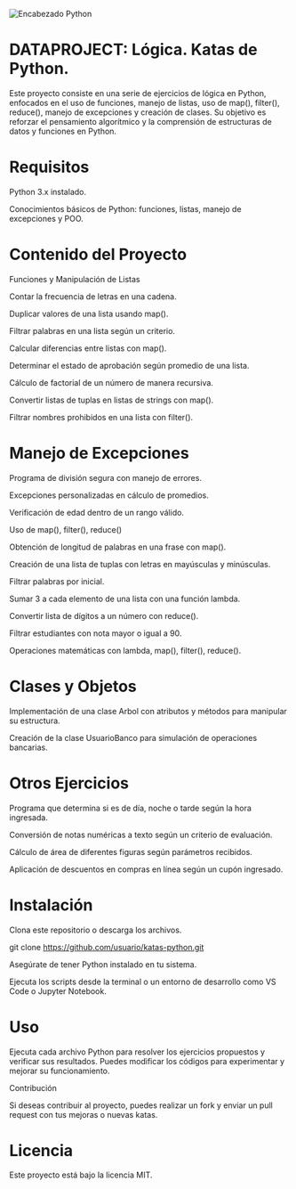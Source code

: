 ![Encabezado Python](https://github.com/Elimntero/Dataproject-Katas-Python/blob/91ad6572f106a78336526f564bb3b8bf1a173bc8/Im%C3%A1genes/Encabezado%20Python.jpg)
# DATAPROJECT: Lógica. Katas de Python.

Este proyecto consiste en una serie de ejercicios de lógica en Python, enfocados en el uso de funciones, manejo de listas, uso de map(), filter(), reduce(), manejo de excepciones y creación de clases. Su objetivo es reforzar el pensamiento algorítmico y la comprensión de estructuras de datos y funciones en Python.

# Requisitos

Python 3.x instalado.

Conocimientos básicos de Python: funciones, listas, manejo de excepciones y POO.

# Contenido del Proyecto

Funciones y Manipulación de Listas

Contar la frecuencia de letras en una cadena.

Duplicar valores de una lista usando map().

Filtrar palabras en una lista según un criterio.

Calcular diferencias entre listas con map().

Determinar el estado de aprobación según promedio de una lista.

Cálculo de factorial de un número de manera recursiva.

Convertir listas de tuplas en listas de strings con map().

Filtrar nombres prohibidos en una lista con filter().

# Manejo de Excepciones

Programa de división segura con manejo de errores.

Excepciones personalizadas en cálculo de promedios.

Verificación de edad dentro de un rango válido.

Uso de map(), filter(), reduce()

Obtención de longitud de palabras en una frase con map().

Creación de una lista de tuplas con letras en mayúsculas y minúsculas.

Filtrar palabras por inicial.

Sumar 3 a cada elemento de una lista con una función lambda.

Convertir lista de dígitos a un número con reduce().

Filtrar estudiantes con nota mayor o igual a 90.

Operaciones matemáticas con lambda, map(), filter(), reduce().

# Clases y Objetos

Implementación de una clase Arbol con atributos y métodos para manipular su estructura.

Creación de la clase UsuarioBanco para simulación de operaciones bancarias.

# Otros Ejercicios

Programa que determina si es de día, noche o tarde según la hora ingresada.

Conversión de notas numéricas a texto según un criterio de evaluación.

Cálculo de área de diferentes figuras según parámetros recibidos.

Aplicación de descuentos en compras en línea según un cupón ingresado.

# Instalación

Clona este repositorio o descarga los archivos.

git clone https://github.com/usuario/katas-python.git

Asegúrate de tener Python instalado en tu sistema.

Ejecuta los scripts desde la terminal o un entorno de desarrollo como VS Code o Jupyter Notebook.

# Uso

Ejecuta cada archivo Python para resolver los ejercicios propuestos y verificar sus resultados. Puedes modificar los códigos para experimentar y mejorar su funcionamiento.

Contribución

Si deseas contribuir al proyecto, puedes realizar un fork y enviar un pull request con tus mejoras o nuevas katas.

# Licencia

Este proyecto está bajo la licencia MIT.

